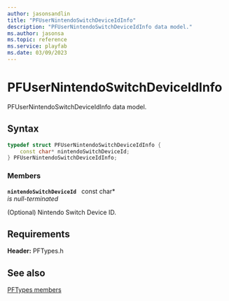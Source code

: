 ```yaml
---
author: jasonsandlin
title: "PFUserNintendoSwitchDeviceIdInfo"
description: "PFUserNintendoSwitchDeviceIdInfo data model."
ms.author: jasonsa
ms.topic: reference
ms.service: playfab
ms.date: 03/09/2023
---
```


# PFUserNintendoSwitchDeviceIdInfo  

PFUserNintendoSwitchDeviceIdInfo data model.  

## Syntax  
  
```cpp
typedef struct PFUserNintendoSwitchDeviceIdInfo {  
    const char* nintendoSwitchDeviceId;  
} PFUserNintendoSwitchDeviceIdInfo;  
```
  
### Members  
  
**`nintendoSwitchDeviceId`** &nbsp; const char*  
*is null-terminated*  
  
(Optional) Nintendo Switch Device ID.
  
  
## Requirements  
  
**Header:** PFTypes.h
  
## See also  
[PFTypes members](../pftypes_members.md)  

  
  

